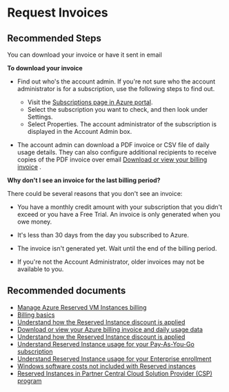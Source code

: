 <properties
	pageTitle="request invoices"
	description="request invoices"
	service="azure-billing"
	resource="billing"
	authors="prdasneo"
	displayOrder=""
	selfHelpType="generic"
	supportTopicIds="32593229"
	resourceTags=""
	productPesIds="15659"
	cloudEnvironments="public"
/>

# Request Invoices

## Recommended Steps

You can download your invoice or have it sent in email

**To download your invoice**

* Find out who's the account admin. If you're not sure who the account administrator is for a subscription, use the following steps to find out.<br>

	* Visit the [Subscriptions page in Azure portal](https://portal.azure.com/#blade/Microsoft_Azure_Billing/SubscriptionsBlade).<br>
	* Select the subscription you want to check, and then look under Settings.<br>
	* Select Properties. The account administrator of the subscription is displayed in the Account Admin box.<br>
* The account admin can download a PDF invoice or CSV file of daily usage details. They can also configure additional recipients to receive copies of the PDF invoice over email [Download or view your billing invoice](https://docs.microsoft.com/azure/billing/billing-download-azure-invoice-daily-usage-date#download-invoice-from-azure-portal-pdf) .<br>

**Why don't I see an invoice for the last billing period?** <br>

There could be several reasons that you don't see an invoice:

* You have a monthly credit amount with your subscription that you didn't exceed or you have a Free Trial. An invoice is only generated when you owe money.<br>

* It's less than 30 days from the day you subscribed to Azure.<br>

* The invoice isn't generated yet. Wait until the end of the billing period.<br>

* If you're not the Account Administrator, older invoices may not be available to you.<br>

## **Recommended documents**

* [Manage Azure Reserved VM Instances billing](https://docs.microsoft.com/partner-center/azure-reservations-billing/)<br>
* [Billing basics](https://docs.microsoft.com/partner-center/billing-basics/)<br>
* [Understand how the Reserved Instance discount is applied](https://docs.microsoft.com/azure/billing/billing-understand-vm-reservation-charges/)<br>
* [Download or view your Azure billing invoice and daily usage data](https://docs.microsoft.com/azure/billing/billing-download-azure-invoice-daily-usage-date)<br>
* [Understand how the Reserved Instance discount is applied](https://docs.microsoft.com/azure/billing/billing-understand-vm-reservation-charges/)<br>
* [Understand Reserved Instance usage for your Pay-As-You-Go subscription](https://docs.microsoft.com/azure/billing/billing-understand-reserved-instance-usage/)<br>
* [Understand Reserved Instance usage for your Enterprise enrollment](https://docs.microsoft.com/azure/billing/billing-understand-reserved-instance-usage-ea/)<br>
* [Windows software costs not included with Reserved instances](https://docs.microsoft.com/azure/billing/billing-reserved-instance-windows-software-costs/)<br>
* [Reserved Instances in Partner Central Cloud Solution Provider (CSP) program](https://docs.microsoft.com/partner-center/azure-reservations/)
